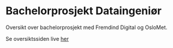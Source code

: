 # Bachelorprosjekt Dataingeniør

Oversikt over bachelorprosjekt med Fremdind Digital og OsloMet.

Se oversiktssiden live [her](https://bachelorgruppe-fremtind.github.io/oversikt/)

